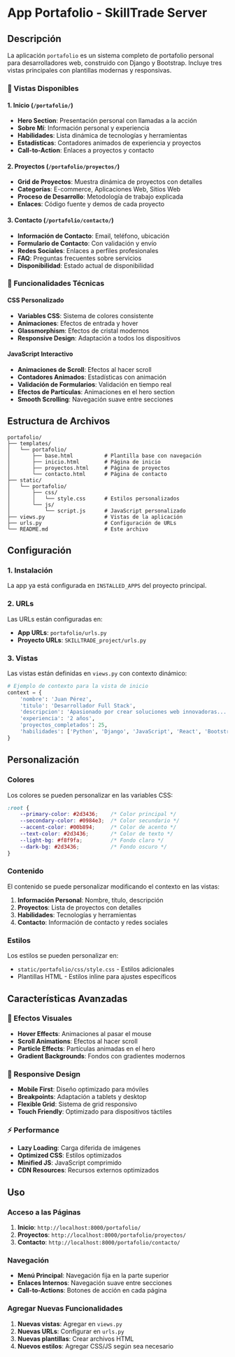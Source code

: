 # App Portafolio - SkillTrade Server

## Descripción

La aplicación `portafolio` es un sistema completo de portafolio personal para desarrolladores web, construido con Django y Bootstrap. Incluye tres vistas principales con plantillas modernas y responsivas.



### 📱 Vistas Disponibles

#### 1. **Inicio** (`/portafolio/`)
- **Hero Section**: Presentación personal con llamadas a la acción
- **Sobre Mí**: Información personal y experiencia
- **Habilidades**: Lista dinámica de tecnologías y herramientas
- **Estadísticas**: Contadores animados de experiencia y proyectos
- **Call-to-Action**: Enlaces a proyectos y contacto

#### 2. **Proyectos** (`/portafolio/proyectos/`)
- **Grid de Proyectos**: Muestra dinámica de proyectos con detalles
- **Categorías**: E-commerce, Aplicaciones Web, Sitios Web
- **Proceso de Desarrollo**: Metodología de trabajo explicada
- **Enlaces**: Código fuente y demos de cada proyecto

#### 3. **Contacto** (`/portafolio/contacto/`)
- **Información de Contacto**: Email, teléfono, ubicación
- **Formulario de Contacto**: Con validación y envío
- **Redes Sociales**: Enlaces a perfiles profesionales
- **FAQ**: Preguntas frecuentes sobre servicios
- **Disponibilidad**: Estado actual de disponibilidad

### 🎯 Funcionalidades Técnicas

#### CSS Personalizado
- **Variables CSS**: Sistema de colores consistente
- **Animaciones**: Efectos de entrada y hover
- **Glassmorphism**: Efectos de cristal modernos
- **Responsive Design**: Adaptación a todos los dispositivos

#### JavaScript Interactivo
- **Animaciones de Scroll**: Efectos al hacer scroll
- **Contadores Animados**: Estadísticas con animación
- **Validación de Formularios**: Validación en tiempo real
- **Efectos de Partículas**: Animaciones en el hero section
- **Smooth Scrolling**: Navegación suave entre secciones

## Estructura de Archivos

```
portafolio/
├── templates/
│   └── portafolio/
│       ├── base.html          # Plantilla base con navegación
│       ├── inicio.html        # Página de inicio
│       ├── proyectos.html     # Página de proyectos
│       └── contacto.html      # Página de contacto
├── static/
│   └── portafolio/
│       ├── css/
│       │   └── style.css      # Estilos personalizados
│       └── js/
│           └── script.js      # JavaScript personalizado
├── views.py                   # Vistas de la aplicación
├── urls.py                    # Configuración de URLs
└── README.md                  # Este archivo
```

## Configuración

### 1. Instalación
La app ya está configurada en `INSTALLED_APPS` del proyecto principal.

### 2. URLs
Las URLs están configuradas en:
- **App URLs**: `portafolio/urls.py`
- **Proyecto URLs**: `SKILLTRADE_project/urls.py`

### 3. Vistas
Las vistas están definidas en `views.py` con contexto dinámico:

```python
# Ejemplo de contexto para la vista de inicio
context = {
    'nombre': 'Juan Pérez',
    'titulo': 'Desarrollador Full Stack',
    'descripcion': 'Apasionado por crear soluciones web innovadoras...',
    'experiencia': '2 años',
    'proyectos_completados': 25,
    'habilidades': ['Python', 'Django', 'JavaScript', 'React', 'Bootstrap']
}
```

## Personalización

### Colores
Los colores se pueden personalizar en las variables CSS:

```css
:root {
    --primary-color: #2d3436;    /* Color principal */
    --secondary-color: #0984e3;  /* Color secundario */
    --accent-color: #00b894;     /* Color de acento */
    --text-color: #2d3436;       /* Color de texto */
    --light-bg: #f8f9fa;         /* Fondo claro */
    --dark-bg: #2d3436;          /* Fondo oscuro */
}
```

### Contenido
El contenido se puede personalizar modificando el contexto en las vistas:

1. **Información Personal**: Nombre, título, descripción
2. **Proyectos**: Lista de proyectos con detalles
3. **Habilidades**: Tecnologías y herramientas
4. **Contacto**: Información de contacto y redes sociales

### Estilos
Los estilos se pueden personalizar en:
- `static/portafolio/css/style.css` - Estilos adicionales
- Plantillas HTML - Estilos inline para ajustes específicos

## Características Avanzadas

### 🎨 Efectos Visuales
- **Hover Effects**: Animaciones al pasar el mouse
- **Scroll Animations**: Efectos al hacer scroll
- **Particle Effects**: Partículas animadas en el hero
- **Gradient Backgrounds**: Fondos con gradientes modernos

### 📱 Responsive Design
- **Mobile First**: Diseño optimizado para móviles
- **Breakpoints**: Adaptación a tablets y desktop
- **Flexible Grid**: Sistema de grid responsivo
- **Touch Friendly**: Optimizado para dispositivos táctiles

### ⚡ Performance
- **Lazy Loading**: Carga diferida de imágenes
- **Optimized CSS**: Estilos optimizados
- **Minified JS**: JavaScript comprimido
- **CDN Resources**: Recursos externos optimizados

## Uso

### Acceso a las Páginas
1. **Inicio**: `http://localhost:8000/portafolio/`
2. **Proyectos**: `http://localhost:8000/portafolio/proyectos/`
3. **Contacto**: `http://localhost:8000/portafolio/contacto/`

### Navegación
- **Menú Principal**: Navegación fija en la parte superior
- **Enlaces Internos**: Navegación suave entre secciones
- **Call-to-Actions**: Botones de acción en cada página


### Agregar Nuevas Funcionalidades
1. **Nuevas vistas**: Agregar en `views.py`
2. **Nuevas URLs**: Configurar en `urls.py`
3. **Nuevas plantillas**: Crear archivos HTML
4. **Nuevos estilos**: Agregar CSS/JS según sea necesario

